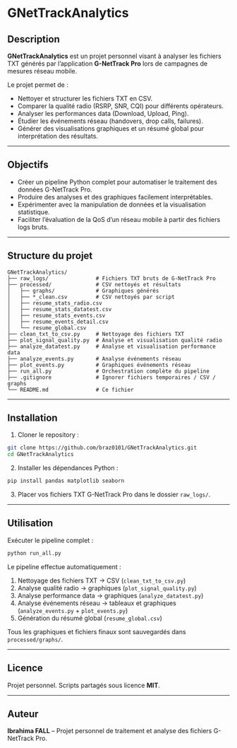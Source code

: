 # GNetTrackAnalytics

## Description
**GNetTrackAnalytics** est un projet personnel visant à analyser les fichiers TXT générés par l’application **G-NetTrack Pro** lors de campagnes de mesures réseau mobile.

Le projet permet de :
- Nettoyer et structurer les fichiers TXT en CSV.
- Comparer la qualité radio (RSRP, SNR, CQI) pour différents opérateurs.
- Analyser les performances data (Download, Upload, Ping).
- Étudier les événements réseau (handovers, drop calls, failures).
- Générer des visualisations graphiques et un résumé global pour interprétation des résultats.

---

## Objectifs
- Créer un pipeline Python complet pour automatiser le traitement des données G-NetTrack Pro.
- Produire des analyses et des graphiques facilement interprétables.
- Expérimenter avec la manipulation de données et la visualisation statistique.
- Faciliter l’évaluation de la QoS d’un réseau mobile à partir des fichiers logs bruts.

---

## Structure du projet
```
GNetTrackAnalytics/
├── raw_logs/               # Fichiers TXT bruts de G-NetTrack Pro
├── processed/              # CSV nettoyés et résultats
│   ├── graphs/             # Graphiques générés
│   ├── *_clean.csv         # CSV nettoyés par script
│   ├── resume_stats_radio.csv
│   ├── resume_stats_datatest.csv
│   ├── resume_stats_events.csv
│   ├── resume_events_detail.csv
│   └── resume_global.csv
├── clean_txt_to_csv.py     # Nettoyage des fichiers TXT
├── plot_signal_quality.py  # Analyse et visualisation qualité radio
├── analyze_datatest.py     # Analyse et visualisation performance data
├── analyze_events.py       # Analyse événements réseau
├── plot_events.py          # Graphiques événements réseau
├── run_all.py              # Orchestration complète du pipeline
├── .gitignore              # Ignorer fichiers temporaires / CSV / graphs
└── README.md               # Ce fichier
```

---

## Installation
1. Cloner le repository :
```bash
git clone https://github.com/braz0101/GNetTrackAnalytics.git
cd GNetTrackAnalytics
```

2. Installer les dépendances Python :
```bash
pip install pandas matplotlib seaborn
```

3. Placer vos fichiers TXT G-NetTrack Pro dans le dossier `raw_logs/`.

---

## Utilisation
Exécuter le pipeline complet :
```bash
python run_all.py
```

Le pipeline effectue automatiquement :
1. Nettoyage des fichiers TXT → CSV (`clean_txt_to_csv.py`)  
2. Analyse qualité radio → graphiques (`plot_signal_quality.py`)  
3. Analyse performance data → graphiques (`analyze_datatest.py`)  
4. Analyse événements réseau → tableaux et graphiques (`analyze_events.py` + `plot_events.py`)  
5. Génération du résumé global (`resume_global.csv`)  

Tous les graphiques et fichiers finaux sont sauvegardés dans `processed/graphs/`.

---

## Licence
Projet personnel. Scripts partagés sous licence **MIT**.

---

## Auteur
**Ibrahima FALL** – Projet personnel de traitement et analyse des fichiers G-NetTrack Pro.
